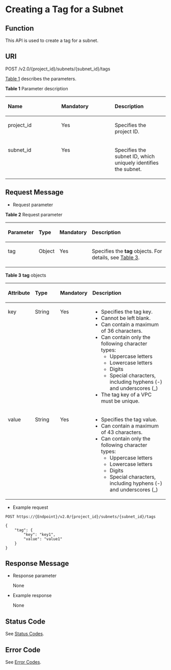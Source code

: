 # Creating a Tag for a Subnet<a name="subnet_tag_0001"></a>

## Function<a name="section8853142018214"></a>

This API is used to create a tag for a subnet.

## URI<a name="section1285422052116"></a>

POST /v2.0/\{project\_id\}/subnets/\{subnet\_id\}/tags

[Table 1](#table27380479)  describes the parameters.

**Table  1**  Parameter description

<a name="table27380479"></a>
<table><thead align="left"><tr id="row28751554"><th class="cellrowborder" valign="top" width="33.33333333333333%" id="mcps1.2.4.1.1"><p id="p47174532"><a name="p47174532"></a><a name="p47174532"></a><strong id="b01161917957"><a name="b01161917957"></a><a name="b01161917957"></a>Name</strong></p>
</th>
<th class="cellrowborder" valign="top" width="33.33333333333333%" id="mcps1.2.4.1.2"><p id="p63040734"><a name="p63040734"></a><a name="p63040734"></a><strong id="b109813171151"><a name="b109813171151"></a><a name="b109813171151"></a>Mandatory</strong></p>
</th>
<th class="cellrowborder" valign="top" width="33.33333333333333%" id="mcps1.2.4.1.3"><p id="p6025849"><a name="p6025849"></a><a name="p6025849"></a><strong id="b1672919251512"><a name="b1672919251512"></a><a name="b1672919251512"></a>Description</strong></p>
</th>
</tr>
</thead>
<tbody><tr id="row18331773"><td class="cellrowborder" valign="top" width="33.33333333333333%" headers="mcps1.2.4.1.1 "><p id="p8478608"><a name="p8478608"></a><a name="p8478608"></a>project_id</p>
</td>
<td class="cellrowborder" valign="top" width="33.33333333333333%" headers="mcps1.2.4.1.2 "><p id="p15678685"><a name="p15678685"></a><a name="p15678685"></a>Yes</p>
</td>
<td class="cellrowborder" valign="top" width="33.33333333333333%" headers="mcps1.2.4.1.3 "><p id="p10487112"><a name="p10487112"></a><a name="p10487112"></a>Specifies the project ID. </p>
</td>
</tr>
<tr id="row21254748"><td class="cellrowborder" valign="top" width="33.33333333333333%" headers="mcps1.2.4.1.1 "><p id="p43913021"><a name="p43913021"></a><a name="p43913021"></a>subnet_id</p>
</td>
<td class="cellrowborder" valign="top" width="33.33333333333333%" headers="mcps1.2.4.1.2 "><p id="p184914"><a name="p184914"></a><a name="p184914"></a>Yes</p>
</td>
<td class="cellrowborder" valign="top" width="33.33333333333333%" headers="mcps1.2.4.1.3 "><p id="p14978051"><a name="p14978051"></a><a name="p14978051"></a>Specifies the subnet ID, which uniquely identifies the subnet.</p>
</td>
</tr>
</tbody>
</table>

## Request Message<a name="section086217203216"></a>

-   Request parameter

**Table  2**  Request parameter

<a name="table886222062114"></a>
<table><thead align="left"><tr id="row10925202010216"><th class="cellrowborder" valign="top" width="18.709999999999997%" id="mcps1.2.5.1.1"><p id="p13925152072110"><a name="p13925152072110"></a><a name="p13925152072110"></a><strong id="b842352706193648"><a name="b842352706193648"></a><a name="b842352706193648"></a>Parameter</strong></p>
</th>
<th class="cellrowborder" valign="top" width="12.5%" id="mcps1.2.5.1.2"><p id="p1592542016218"><a name="p1592542016218"></a><a name="p1592542016218"></a><strong id="b842352706193653"><a name="b842352706193653"></a><a name="b842352706193653"></a>Type</strong></p>
</th>
<th class="cellrowborder" valign="top" width="19.74%" id="mcps1.2.5.1.3"><p id="p49254209219"><a name="p49254209219"></a><a name="p49254209219"></a><strong id="b1219274019516"><a name="b1219274019516"></a><a name="b1219274019516"></a>Mandatory</strong></p>
</th>
<th class="cellrowborder" valign="top" width="49.05%" id="mcps1.2.5.1.4"><p id="p692592042113"><a name="p692592042113"></a><a name="p692592042113"></a><strong id="b8423527061645"><a name="b8423527061645"></a><a name="b8423527061645"></a>Description</strong></p>
</th>
</tr>
</thead>
<tbody><tr id="row1492522018213"><td class="cellrowborder" valign="top" width="18.709999999999997%" headers="mcps1.2.5.1.1 "><p id="p89251820152120"><a name="p89251820152120"></a><a name="p89251820152120"></a>tag</p>
</td>
<td class="cellrowborder" valign="top" width="12.5%" headers="mcps1.2.5.1.2 "><p id="p139251120182115"><a name="p139251120182115"></a><a name="p139251120182115"></a>Object</p>
</td>
<td class="cellrowborder" valign="top" width="19.74%" headers="mcps1.2.5.1.3 "><p id="p1192502015218"><a name="p1192502015218"></a><a name="p1192502015218"></a>Yes</p>
</td>
<td class="cellrowborder" valign="top" width="49.05%" headers="mcps1.2.5.1.4 "><p id="p188571327104019"><a name="p188571327104019"></a><a name="p188571327104019"></a>Specifies the <strong id="b783915421755"><a name="b783915421755"></a><a name="b783915421755"></a>tag</strong> objects. For details, see <a href="#table13242848193719">Table 3</a>.</p>
</td>
</tr>
</tbody>
</table>

**Table  3** **tag**  objects

<a name="table13242848193719"></a>
<table><thead align="left"><tr id="row13343144812379"><th class="cellrowborder" valign="top" width="13%" id="mcps1.2.5.1.1"><p id="p15343174853715"><a name="p15343174853715"></a><a name="p15343174853715"></a><strong id="b42894468513"><a name="b42894468513"></a><a name="b42894468513"></a>Attribute</strong></p>
</th>
<th class="cellrowborder" valign="top" width="18.060000000000002%" id="mcps1.2.5.1.2"><p id="p13431648163716"><a name="p13431648163716"></a><a name="p13431648163716"></a><strong id="b135932471453"><a name="b135932471453"></a><a name="b135932471453"></a>Type</strong></p>
</th>
<th class="cellrowborder" valign="top" width="12.24%" id="mcps1.2.5.1.3"><p id="p118573278400"><a name="p118573278400"></a><a name="p118573278400"></a><strong id="b1440914818516"><a name="b1440914818516"></a><a name="b1440914818516"></a>Mandatory</strong></p>
</th>
<th class="cellrowborder" valign="top" width="56.699999999999996%" id="mcps1.2.5.1.4"><p id="p11344748183719"><a name="p11344748183719"></a><a name="p11344748183719"></a><strong id="b1244974918519"><a name="b1244974918519"></a><a name="b1244974918519"></a>Description</strong></p>
</th>
</tr>
</thead>
<tbody><tr id="row103449487379"><td class="cellrowborder" valign="top" width="13%" headers="mcps1.2.5.1.1 "><p id="p183469482373"><a name="p183469482373"></a><a name="p183469482373"></a>key</p>
</td>
<td class="cellrowborder" valign="top" width="18.060000000000002%" headers="mcps1.2.5.1.2 "><p id="p1434684863710"><a name="p1434684863710"></a><a name="p1434684863710"></a>String</p>
</td>
<td class="cellrowborder" valign="top" width="12.24%" headers="mcps1.2.5.1.3 "><p id="p298018911544"><a name="p298018911544"></a><a name="p298018911544"></a>Yes</p>
</td>
<td class="cellrowborder" valign="top" width="56.699999999999996%" headers="mcps1.2.5.1.4 "><a name="en-us_topic_0013935842_en-us_topic_0067805752_en-us_topic_0013859511_ul2321196023222"></a><a name="en-us_topic_0013935842_en-us_topic_0067805752_en-us_topic_0013859511_ul2321196023222"></a><ul id="en-us_topic_0013935842_en-us_topic_0067805752_en-us_topic_0013859511_ul2321196023222"><li>Specifies the tag key.</li><li>Cannot be left blank.</li><li>Can contain a maximum of 36 characters.</li><li>Can contain only the following character types:<a name="en-us_topic_0013935842_en-us_topic_0067805752_en-us_topic_0013859511_ul11049850105418"></a><a name="en-us_topic_0013935842_en-us_topic_0067805752_en-us_topic_0013859511_ul11049850105418"></a><ul id="en-us_topic_0013935842_en-us_topic_0067805752_en-us_topic_0013859511_ul11049850105418"><li>Uppercase letters</li><li>Lowercase letters</li><li>Digits</li><li>Special characters, including hyphens (-) and underscores (_)</li></ul>
</li><li>The tag key of a VPC must be unique.</li></ul>
</td>
</tr>
<tr id="row2346548163714"><td class="cellrowborder" valign="top" width="13%" headers="mcps1.2.5.1.1 "><p id="p1134624816377"><a name="p1134624816377"></a><a name="p1134624816377"></a>value</p>
</td>
<td class="cellrowborder" valign="top" width="18.060000000000002%" headers="mcps1.2.5.1.2 "><p id="p234619483371"><a name="p234619483371"></a><a name="p234619483371"></a>String</p>
</td>
<td class="cellrowborder" valign="top" width="12.24%" headers="mcps1.2.5.1.3 "><p id="p209805915417"><a name="p209805915417"></a><a name="p209805915417"></a>Yes</p>
</td>
<td class="cellrowborder" valign="top" width="56.699999999999996%" headers="mcps1.2.5.1.4 "><a name="en-us_topic_0013935842_en-us_topic_0067805752_en-us_topic_0013859511_ul6706750105539"></a><a name="en-us_topic_0013935842_en-us_topic_0067805752_en-us_topic_0013859511_ul6706750105539"></a><ul id="en-us_topic_0013935842_en-us_topic_0067805752_en-us_topic_0013859511_ul6706750105539"><li>Specifies the tag value.</li><li>Can contain a maximum of 43 characters.</li><li>Can contain only the following character types:<a name="ul7895160105919"></a><a name="ul7895160105919"></a><ul id="ul7895160105919"><li>Uppercase letters</li><li>Lowercase letters</li><li>Digits</li><li>Special characters, including hyphens (-) and underscores (_)</li></ul>
</li></ul>
</td>
</tr>
</tbody>
</table>

-   Example request

```
POST https://{Endpoint}/v2.0/{project_id}/subnets/{subnet_id}/tags

{
    "tag": {
        "key": "key1",
        "value": "value1"
    }
}
```

## Response Message<a name="section686818208212"></a>

-   Response parameter

    None

-   Example response

    None


## Status Code<a name="section31981619"></a>

See  [Status Codes](status-codes.md).

## Error Code<a name="section85821649202813"></a>

See  [Error Codes](error-codes.md).

